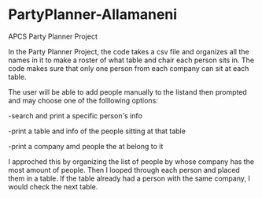 # PartyPlanner-Allamaneni
APCS Party Planner Project

In the Party Planner Project, the code takes a csv file and organizes all the names in it to make a roster of what table and chair each person sits in. The code makes sure that only one person from each company can sit at each table.

The user will be able to add people manually to the listand then prompted and may choose one of the folllowing options:

-search and print a specific person's info

-print a table and info of the people sitting at that table

-print a company amd people the at belong to it

I approched this by organizing the list of people by whose company has the most amount of people. Then I looped through each person and placed them in a table. If the table already had a person with the same company, I would check the next table. 

